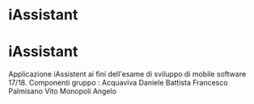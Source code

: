 # iAssistant

# iAssistant

Applicazione iAssistent ai fini dell'esame di sviluppo di mobile software 17/18. Componenti gruppo : Acquaviva Daniele Battista Francesco Palmisano Vito Monopoli Angelo